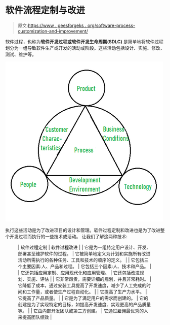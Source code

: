 # 软件流程定制与改进

> 原文:[https://www . geesforgeks . org/software-process-customization-and-improvement/](https://www.geeksforgeeks.org/software-process-customization-and-improvement/)

软件过程，也称为**软件开发过程或软件开发生命周期(SDLC)** 是简单地将软件过程划分为一组导致软件生产或开发的活动或阶段。这些活动包括设计、实施、修改、测试、维护等。

![](img/41b617cdaff944a7ec2486dd0b1bc298.png)

执行这些活动是为了改进项目的设计和管理。软件过程定制和改进也是为了改进整个开发过程而执行的一些技术或活动。
让我们了解这两种技术:

<figure class="table">

| 软件过程定制 | 软件过程改进 |
| 它是为一组特定用户设计、开发、部署甚至维护软件的过程。 | 它被简单地定义为计划和实施所有改进活动所需执行的各种任务、工具和技术的顺序的定义。 |
| 它包括三个主要因素:人、产品和过程。 | 它包括三个因素:人、技术和产品。 |
| 它还包括应用定制、应用现代化和应用管理。 | 它还包括改进规划、实施、评估 |
| 它非常昂贵，需要详细的规划，并且非常耗时。 | 它降低了成本，通过安装工具提高了开发速度，减少了人工完成的时间和工作量，或者使生产过程自动化。 |
| 它提高了生产力水平。 | 它提高了产品质量。 |
| 它是为了满足用户的需求而创建的。 | 它的创建是为了实现特定的目标，如提高开发速度、实现更高的产品质量等。 |
| 它由内部开发团队或第三方创建。 | 它通过雇佣最优秀的人来提高团队绩效 |

</figure>